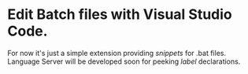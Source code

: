 # Edit Batch files with Visual Studio Code.

For now it's just a simple extension providing *snippets* for .bat files. Language Server will be developed soon for peeking _label_ declarations.
